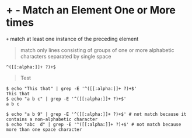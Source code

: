 # + - Match an Element One or More times

`+` match at least one instance of the preceding element

> match only lines consisting of groups of one or more alphabetic characters separated by single space

```
^([[:alpha:]]+ ?)+$
```

> Test

```
$ echo "This that" | grep -E '^([[:alpha:]]+ ?)+$'
This that
$ echo "a b c" | grep -E '^([[:alpha:]]+ ?)+$'
a b c

$ echo "a b 9" | grep -E '^([[:alpha:]]+ ?)+$' # not match because it contains a non-alphabetic character
$ echo "abc  d" | grep -E '^([[:alpha:]]+ ?)+$' # not match because more than one space character
```
